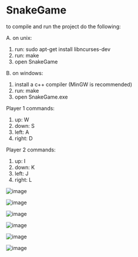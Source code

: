 # SnakeGame

to compile and run the project do the following:

A. on unix:
1. run: sudo apt-get install libncurses-dev
2. run: make
3. open SnakeGame

B. on windows: 
1. install a c++ compiler (MinGW is recommended)
2. run: make
3. open SnakeGame.exe

Player 1 commands:
1. up: W
2. down: S
3. left: A
4. right: D

Player 2 commands:
1. up: I
2. down: K
3. left: J
4. right: L

![image](https://user-images.githubusercontent.com/27931441/153889176-38b319eb-24b1-4445-a9ca-d5db48d7b8b0.png)

![image](https://user-images.githubusercontent.com/27931441/153889209-589e80c3-3c67-48d5-9cd0-8521af7e721c.png)

![image](https://user-images.githubusercontent.com/27931441/153889269-9ce940f1-fc34-43e0-a1b8-06f7596c14e0.png)

![image](https://user-images.githubusercontent.com/27931441/153889300-6f8faffc-3f01-40de-a99d-078ca73bd6ce.png)

![image](https://user-images.githubusercontent.com/27931441/153889345-016d432a-1afe-4ad6-90e9-d37994e69fa1.png)

![image](https://user-images.githubusercontent.com/27931441/153889358-bc577752-0b20-4fba-a60c-62d7685ad200.png)





